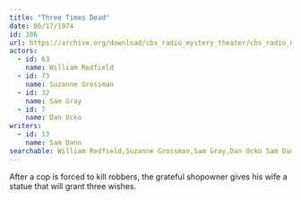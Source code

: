 ```yaml
---
title: "Three Times Dead"
date: 06/17/1974
id: 106
url: https://archive.org/download/cbs_radio_mystery_theater/cbs_radio_mystery_theater-0101-0150.zip/cbs_radio_mystery_theater-0101-0150%2Fcbsrmt_0106_three_times_dead.mp3
actors:  
  - id: 63
    name: William Redfield  
  - id: 73
    name: Suzanne Grossman  
  - id: 32
    name: Sam Gray  
  - id: 7
    name: Dan Ocko
writers:  
  - id: 13
    name: Sam Dann
searchable: William Redfield,Suzanne Grossman,Sam Gray,Dan Ocko Sam Dann
---
```

After a cop is forced to kill robbers, the grateful shopowner gives his wife a statue that will grant three wishes.